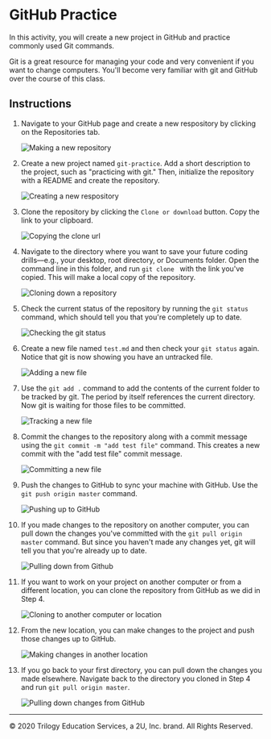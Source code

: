 # GitHub Practice

In this activity, you will create a new project in GitHub and practice commonly used Git commands.

Git is a great resource for managing your code and very convenient if you want to change computers. You'll become very familiar with git and GitHub over the course of this class.

## Instructions

1. Navigate to your GitHub page and create a new respository by clicking on the Repositories tab.

    ![Making a new repository](Images/01.PNG)

2. Create a new project named `git-practice`. Add a short description to the project, such as "practicing with git." Then, initialize the repository with a README and create the repository.

    ![Creating a new respository](Images/02.PNG)

3. Clone the repository by clicking the `Clone or download` button. Copy the link to your clipboard.

    ![Copying the clone url](Images/03.PNG)

4. Navigate to the directory where you want to save your future coding drills––e.g., your desktop, root directory, or Documents folder. Open the command line in this folder, and run `git clone ` with the link you've copied. This will make a local copy of the repository.

    ![Cloning down a repository](Images/04.PNG)

5. Check the current status of the repository by running the `git status` command, which should tell you that you're completely up to date.

    ![Checking the git status](Images/05.PNG)

6. Create a new file named `test.md` and then check your `git status` again. Notice that git is now showing you have an untracked file.

    ![Adding a new file](Images/06.PNG)

7. Use the  `git add .` command to add the contents of the current folder to be tracked by git. The period by itself references the current directory. Now git is waiting for those files to be committed.

    ![Tracking a new file](Images/07.PNG)

8. Commit the changes to the repository along with a commit message using the `git commit -m "add test file"` command. This creates a new commit with the "add test file" commit message.

    ![Committing a new file](Images/08.PNG)

9. Push the changes to GitHub to sync your machine with GitHub. Use the `git push origin master` command.

    ![Pushing up to GitHub](Images/09.PNG)

10. If you made changes to the repository on another computer, you can pull down the changes you've committed with the `git pull origin master` command. But since you haven't made any changes yet, git will tell you that you're already up to date.

    ![Pulling down from Github](Images/10.PNG)

11. If you want to work on your project on another computer or from a different location, you can clone the repository from GitHub as we did in Step 4.

    ![Cloning to another computer or location](Images/11.PNG)

12. From the new location, you can make changes to the project and push those changes up to GitHub.

    ![Making changes in another location](Images/12.PNG)

13. If you go back to your first directory, you can pull down the changes you made elsewhere. Navigate back to the directory you cloned in Step 4 and run `git pull origin master`.

    ![Pulling down changes from GitHub](Images/13.PNG)

---

© 2020 Trilogy Education Services, a 2U, Inc. brand. All Rights Reserved.
